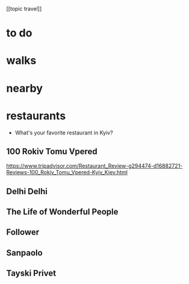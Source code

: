 [[topic travel]]
# to do

# walks

# nearby

# restaurants
- What's your favorite restaurant in Kyiv?

## 100 Rokiv Tomu Vpered
https://www.tripadvisor.com/Restaurant_Review-g294474-d16882721-Reviews-100_Rokiv_Tomu_Vpered-Kyiv_Kiev.html

## Delhi Delhi

## The Life of Wonderful People

## Follower

## Sanpaolo

## Tayski Privet